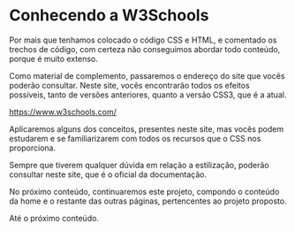 # Conhecendo a W3Schools

Por mais que tenhamos colocado o código CSS e HTML, e comentado os trechos de código, com certeza não conseguimos abordar todo conteúdo, porque é muito extenso.

Como material de complemento, passaremos o endereço do site que vocês poderão consultar. Neste site, vocês encontrarão todos os efeitos possíveis, tanto de versões anteriores, quanto a versão CSS3, que é a atual.

<https://www.w3schools.com/>

Aplicaremos alguns dos conceitos, presentes neste site, mas vocês podem estudarem e se familiarizarem com todos os recursos que o CSS nos proporciona.

Sempre que tiverem qualquer dúvida em relação a estilização, poderão consultar neste site, que é o oficial da documentação.

No próximo conteúdo, continuaremos este projeto, compondo o conteúdo da home e o restante das outras páginas, pertencentes ao projeto proposto.

Até o próximo conteúdo.